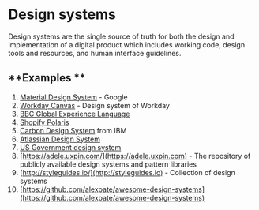 # Design systems

Design systems are the single source of truth for both the design and implementation of a digital product which includes working code, design tools and resources, and human interface guidelines.\
 

## **Examples **

1. [Material Design System](http://material.io/design/introduction) - Google
2. [Workday Canvas](https://design.workday.com) - Design system of Workday
3. [BBC Global Experience Language](https://www.bbc.co.uk/gel/articles/creating-a-design-system-for-bbc)
4. [Shopify Polaris](https://polaris.shopify.com)
5. [Carbon Design System](https://www.carbondesignsystem.com) from IBM
6. [Atlassian Design System](https://atlassian.design)
7. [US Government design system](https://designsystem.digital.gov/whats-new/updates/2019/04/08/introducing-uswds-2-0/)
8. [https://adele.uxpin.com/](https://adele.uxpin.com) - The repository of publicly available design systems and pattern libraries
9. [http://styleguides.io/](http://styleguides.io) - Collection of design systems
10. [https://github.com/alexpate/awesome-design-systems](https://github.com/alexpate/awesome-design-systems)

 
